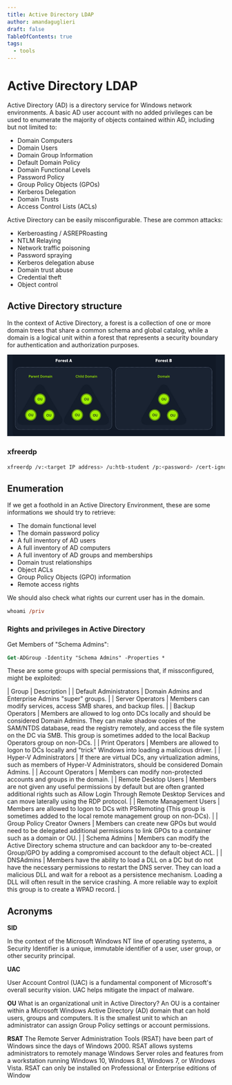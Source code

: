 ```yaml
---
title: Active Directory LDAP 
author: amandaguglieri
draft: false
TableOfContents: true
tags:
  - tools
---
```



# Active Directory LDAP

Active Directory (AD) is a directory service for Windows network environments. A basic AD user account with no added privileges can be used to enumerate the majority of objects contained within AD, including but not limited to:

- Domain Computers
- Domain Users
- Domain Group Information
- Default Domain Policy
- Domain Functional Levels
- Password Policy
- Group Policy Objects (GPOs)
- Kerberos Delegation
- Domain Trusts
- Access Control Lists (ACLs)

Active Directory can be easily misconfigurable. These are common attacks:


- Kerberoasting / ASREPRoasting
- NTLM Relaying
- Network traffic poisoning
- Password spraying
- Kerberos delegation abuse
- Domain trust abuse
- Credential theft
- Object control


## Active Directory structure

In the context of Active Directory, a forest is a collection of one or more domain trees that share a common schema and global catalog, while a domain is a logical unit within a forest that represents a security boundary for authentication and authorization purposes.

![AD structure](img/ldap-1.png)


### xfreerdp

```bash
xfreerdp /v:<target IP address> /u:htb-student /p:<password> /cert-ignore
```

## Enumeration

If we get a foothold in an Active Directory Environment, these are some informations we should try to retrieve:

- The domain functional level
- The domain password policy
- A full inventory of AD users
- A full inventory of AD computers
- A full inventory of AD groups and memberships
- Domain trust relationships
- Object ACLs
- Group Policy Objects (GPO) information
- Remote access rights

We should also check what rights our current user has in the domain.

```ps
whoami /priv
```


### Rights and privileges in Active Directory


Get Members of "Schema Admins":

```ps
Get-ADGroup -Identity "Schema Admins" -Properties *
```

These are some groups with special permissions that, if missconfigured, might be exploited:

| Group | Description |
| Default Administrators | Domain Admins and Enterprise Admins "super" groups. |
| Server Operators | Members can modify services, access SMB shares, and backup files. |
| Backup Operators | Members are allowed to log onto DCs locally and should be considered Domain Admins. They can make shadow copies of the SAM/NTDS database, read the registry remotely, and access the file system on the DC via SMB. This group is sometimes added to the local Backup Operators group on non-DCs. |
| Print Operators | Members are allowed to logon to DCs locally and "trick" Windows into loading a malicious driver. |
| Hyper-V Administrators | If there are virtual DCs, any virtualization admins, such as members of Hyper-V Administrators, should be considered Domain Admins. |
| Account Operators | Members can modify non-protected accounts and groups in the domain. |
| Remote Desktop Users | Members are not given any useful permissions by default but are often granted additional rights such as Allow Login Through Remote Desktop Services and can move laterally using the RDP protocol. |
| Remote Management Users | Members are allowed to logon to DCs with PSRemoting (This group is sometimes added to the local remote management group on non-DCs). | 
| Group Policy Creator Owners | Members can create new GPOs but would need to be delegated additional permissions to link GPOs to a container such as a domain or OU. |
| Schema Admins | Members can modify the Active Directory schema structure and can backdoor any to-be-created Group/GPO by adding a compromised account to the default object ACL. |
| DNSAdmins | Members have the ability to load a DLL on a DC but do not have the necessary permissions to restart the DNS server. They can load a malicious DLL and wait for a reboot as a persistence mechanism. Loading a DLL will often result in the service crashing. A more reliable way to exploit this group is to create a WPAD record. |


## Acronyms

**SID**

In the context of the Microsoft Windows NT line of operating systems, a Security Identifier is a unique, immutable identifier of a user, user group, or other security principal. 

**UAC**

User Account Control (UAC) is a fundamental component of Microsoft's overall security vision. UAC helps mitigate the impact of malware.

**OU**
What is an organizational unit in Active Directory? An OU is a container within a Microsoft Windows Active Directory (AD) domain that can hold users, groups and computers. It is the smallest unit to which an administrator can assign Group Policy settings or account permissions.

**RSAT**
The Remote Server Administration Tools (RSAT) have been part of Windows since the days of Windows 2000. RSAT allows systems administrators to remotely manage Windows Server roles and features from a workstation running Windows 10, Windows 8.1, Windows 7, or Windows Vista. RSAT can only be installed on Professional or Enterprise editions of Window
